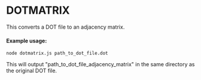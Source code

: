 # DOTMATRIX

This converts a DOT file to an adjacency matrix.

#### Example usage:

```
node dotmatrix.js path_to_dot_file.dot
```

This will output "path_to_dot_file_adjacency_matrix" in the same directory as the original DOT file.
